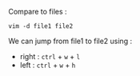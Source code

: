 Compare to files : 
```
vim -d file1 file2
```

We can jump from file1 to file2 using : 
- right : `ctrl` + `w` + `l` 
- left : `ctrl` + `w` + `h`
